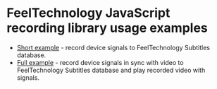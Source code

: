 # FeelTechnology JavaScript recording library usage examples

- [Short example](recorder.php) - record device signals to FeelTechnology Subtitles database.
- [Full example](recorder-extended.php) - record device signals in sync with video to FeelTechnology Subtitles database and play recorded video with signals.
